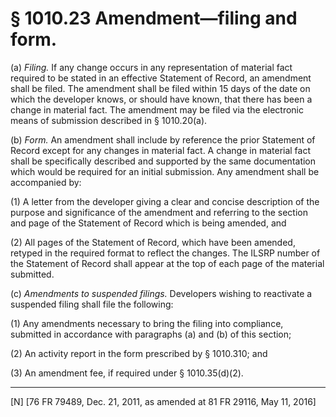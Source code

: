 # § 1010.23   Amendment—filing and form.

(a) *Filing.* If any change occurs in any representation of material fact required to be stated in an effective Statement of Record, an amendment shall be filed. The amendment shall be filed within 15 days of the date on which the developer knows, or should have known, that there has been a change in material fact. The amendment may be filed via the electronic means of submission described in § 1010.20(a).


(b) *Form.* An amendment shall include by reference the prior Statement of Record except for any changes in material fact. A change in material fact shall be specifically described and supported by the same documentation which would be required for an initial submission. Any amendment shall be accompanied by:


(1) A letter from the developer giving a clear and concise description of the purpose and significance of the amendment and referring to the section and page of the Statement of Record which is being amended, and


(2) All pages of the Statement of Record, which have been amended, retyped in the required format to reflect the changes. The ILSRP number of the Statement of Record shall appear at the top of each page of the material submitted.


(c) *Amendments to suspended filings.* Developers wishing to reactivate a suspended filing shall file the following:


(1) Any amendments necessary to bring the filing into compliance, submitted in accordance with paragraphs (a) and (b) of this section;


(2) An activity report in the form prescribed by § 1010.310; and


(3) An amendment fee, if required under § 1010.35(d)(2).



---

[N] [76 FR 79489, Dec. 21, 2011, as amended at 81 FR 29116, May 11, 2016]




